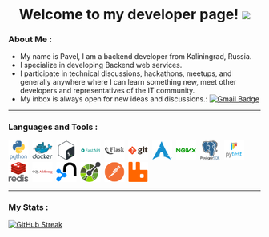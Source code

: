<div id="header" align="center">
  <div id="badges">
  </div>
  <img src="https://komarev.com/ghpvc/?username=bannybaks&style=flat-square&color=blue" alt=""/>
  <h1>
    Welcome to my developer page!
    <img src="https://media.giphy.com/media/hvRJCLFzcasrR4ia7z/giphy.gif" width="30px"/>
  </h1>
</div>

### About Me :
- My name is Pavel, I am a backend developer from Kaliningrad, Russia.
- I specialize in developing Backend web services.
- I participate in technical discussions, hackathons, meetups, and generally anywhere where I can learn something new, meet other developers and representatives of the IT community.
- My inbox is always open for new ideas and discussions.: [![Gmail Badge](https://img.shields.io/badge/mail%20to-8A2BE2)](https://mail.google.com/mail/u/0/?ogbl#inbox?compose=CllgCHrjFGrGPQWsTdvmLMbGPngxlbJCswqfBcFKdWzNMsmKPBPJDRglXpflPGFSjhBRpNmXDZL)

---
### Languages and Tools :
<div>
  <img src="https://github.com/devicons/devicon/blob/master/icons/python/python-original-wordmark.svg" title="Python" alt="Python" width="40" height="40"/>&nbsp;
  <img src="https://github.com/devicons/devicon/blob/master/icons/docker/docker-original-wordmark.svg" title="Docker" alt="Docker" width="40" height="40"/>&nbsp;
  <img src="https://github.com/devicons/devicon/blob/master/icons/bash/bash-original.svg" title="Bash" alt="Bash" width="40" height="40"/>&nbsp;
  <img src="https://github.com/devicons/devicon/blob/master/icons/fastapi/fastapi-original-wordmark.svg" title="FastAPI" alt="FastAPI" width="40" height="40"/>&nbsp;
  <img src="https://github.com/devicons/devicon/blob/master/icons/flask/flask-original-wordmark.svg" title="Flask" alt="Flask" width="40" height="40"/>&nbsp;
  <img src="https://github.com/devicons/devicon/blob/master/icons/git/git-original-wordmark.svg" title="Git" alt="Git" width="40" height="40"/>&nbsp;
  <img src="https://github.com/devicons/devicon/blob/master/icons/archlinux/archlinux-original.svg" title="Archlinux" alt="Archlinux" width="40" height="40"/>&nbsp;
  <img src="https://github.com/devicons/devicon/blob/master/icons/nginx/nginx-original.svg" title="Nginx" alt="Nginx" width="40" height="40"/>&nbsp;
  <img src="https://github.com/devicons/devicon/blob/master/icons/postgresql/postgresql-original-wordmark.svg" title="PostgreSQL" alt="PostgreSQL" width="40" height="40"/>&nbsp;
  <img src="https://github.com/devicons/devicon/blob/master/icons/pytest/pytest-original-wordmark.svg" title="Pytest" alt="Pytest" width="40" height="40"/>&nbsp;
  <img src="https://github.com/devicons/devicon/blob/master/icons/redis/redis-original-wordmark.svg" title="Redis" alt="Redis" width="40" height="40"/>&nbsp;
  <img src="https://github.com/devicons/devicon/blob/master/icons/sqlalchemy/sqlalchemy-original-wordmark.svg" title="SQLAlchemy" alt="SQLAlchemy" width="40" height="40"/>&nbsp;
  <img src="https://github.com/devicons/devicon/blob/master/icons/neo4j/neo4j-original.svg" title="Neo4j" alt="Neo4j" width="40" height="40"/>&nbsp;
  <img src="https://github.com/devicons/devicon/blob/master/icons/openapi/openapi-original.svg" title="Openapi" alt="Openapi" width="40" height="40"/>&nbsp;
  <img src="https://github.com/devicons/devicon/blob/master/icons/postman/postman-original.svg" title="Postman" alt="Postman" width="40" height="40"/>&nbsp;
  <img src="https://github.com/devicons/devicon/blob/master/icons/rabbitmq/rabbitmq-original.svg" title="Postman" alt="Postman" width="40" height="40"/>&nbsp;  
</div>

---
### My Stats :
[![GitHub Streak](https://github-readme-streak-stats.herokuapp.com?user=bannybaks&theme=transparent)](https://git.io/streak-stats)

